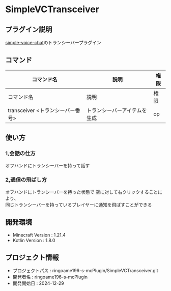 # SimpleVCTransceiver

## プラグイン説明
[simple-voice-chat](https://github.com/henkelmax/simple-voice-chat)のトランシーバープラグイン

## コマンド
| コマンド名                   | 説明             | 権限 |
|-------------------------|----------------| ------- |
| コマンド名                   | 説明             | 権限 |
| transceiver <トランシーバー番号> | トランシーバーアイテムを生成 | op |

## 使い方
### 1,会話の仕方
オフハンドにトランシーバーを持って話す

### 2,通信の飛ばし方
オフハンドにトランシーバーを持った状態で 空に対して右クリックすることにより、<br>
同じトランシーバーを持っているプレイヤーに通知を飛ばすことができる

## 開発環境
- Minecraft Version : 1.21.4
- Kotlin Version : 1.8.0

## プロジェクト情報
- プロジェクトパス : ringoame196-s-mcPlugin/SimpleVCTransceiver.git
- 開発者名 : ringoame196-s-mcPlugin
- 開発開始日 : 2024-12-29
